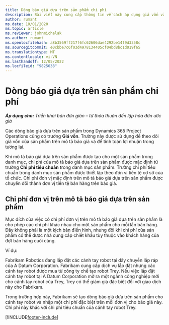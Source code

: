 ```yaml
---
title: Dòng báo giá dựa trên sản phẩm chi phí
description: Bài viết này cung cấp thông tin về cách áp dụng giá vốn vào mô tả báo giá dựa trên sản phẩm.
author: rumant
ms.date: 10/01/2020
ms.topic: article
ms.reviewer: johnmichalak
ms.author: rumant
ms.openlocfilehash: a8b3569ff217f6fc62606dae4292be14f9d3358c
ms.sourcegitcommit: e0cbbe7c6f03d4978134405cf04bd8bc1d019f65
ms.translationtype: MT
ms.contentlocale: vi-VN
ms.lasthandoff: 12/05/2022
ms.locfileid: "9825638"
---
```

# <a name="costing-product-based-quote-lines"></a>Dòng báo giá dựa trên sản phẩm chi phí

_**Áp dụng cho:** Triển khai bản đơn giản – từ thỏa thuận đến lập hóa đơn ước giá_


Các dòng báo giá dựa trên sản phẩm trong Dynamics 365 Project Operations cũng có trường **Giá vốn**. Trường này được sử dụng để theo dõi giá vốn của sản phẩm trên mô tả báo giá và để tính toán lợi nhuận trong tương lai.

Khi mô tả báo giá dựa trên sản phẩm được tạo cho một sản phẩm trong danh mục, chi phí của mô tả báo giá dựa trên sản phẩm được mặc định từ trường **Chi phí tiêu chuẩn** trong danh mục sản phẩm. Trường chi phí tiêu chuẩn trong danh mục sản phẩm được thiết lập theo đơn vị tiền tệ cơ sở của tổ chức. Chi phí đơn vị mặc định trên mô tả báo giá dựa trên sản phẩm được chuyển đổi thành đơn vị tiền tệ bán hàng trên báo giá.

## <a name="unit-cost-on-a-product-based-quote-line"></a>Chi phí đơn vị trên mô tả báo giá dựa trên sản phẩm

Mục đích của việc có chi phí đơn vị trên mô tả báo giá dựa trên sản phẩm là cho phép các chi phí khác nhau cho một sản phẩm cho mỗi lần bán hàng. Đây không phải là một kịch bản điển hình, nhưng đôi khi chi phí của sản phẩm có thể được nhà cung cấp chiết khấu tùy thuộc vào khách hàng của đợt bán hàng cuối cùng.

Ví dụ:

Fabrikam Robotics đang lắp đặt các cánh tay robot tại dây chuyền lắp ráp của A Datum Corporation. Fabrikam cung cấp dịch vụ lắp đặt nhưng các cánh tay robot được mua từ công ty chế tạo robot Trey. Nếu việc lắp đặt cánh tay robot tại A Datum Corporation mở ra một ngành công nghiệp mới cho cánh tay robot của Trey, Trey có thể giảm giá đặc biệt đối với giao dịch này cho Fabrikam.

Trong trường hợp này, Fabrikam sẽ tạo dòng báo giá dựa trên sản phẩm cho cánh tay robot và nhập một chi phí đặc biệt trên mỗi đơn vị cho báo giá này. Chi phí này khác với chi phí tiêu chuẩn của cánh tay robot Trey.


[!INCLUDE[footer-include](../../includes/footer-banner.md)]
